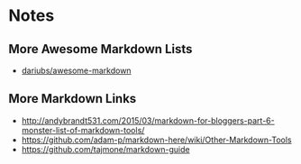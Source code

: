 # Notes

## More Awesome Markdown Lists

- [dariubs/awesome-markdown](https://github.com/dariubs/awesome-markdown)


## More Markdown Links

- http://andybrandt531.com/2015/03/markdown-for-bloggers-part-6-monster-list-of-markdown-tools/
- https://github.com/adam-p/markdown-here/wiki/Other-Markdown-Tools
- https://github.com/tajmone/markdown-guide

